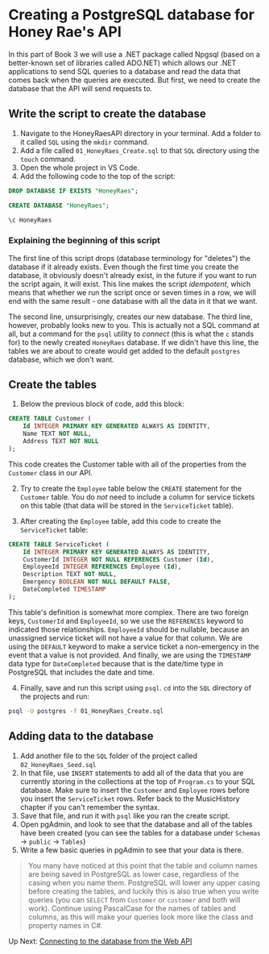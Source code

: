 # Creating a PostgreSQL database for Honey Rae's API
In this part of Book 3 we will use a .NET package called Npgsql (based on a better-known set of libraries called ADO.NET) which allows our .NET applications to send SQL queries to a database and read the data that comes back when the queries are executed. But first, we need to create the database that the API will send requests to. 

## Write the script to create the database
1. Navigate to the HoneyRaesAPI directory in your terminal. Add a folder to it called `SQL` using the `mkdir` command. 
1. Add a file called `01_HoneyRaes_Create.sql` to that `SQL` directory using the `touch` command. 
1. Open the whole project in VS Code.
1. Add the following code to the top of the script:
``` SQL
DROP DATABASE IF EXISTS "HoneyRaes";

CREATE DATABASE "HoneyRaes";

\c HoneyRaes
```

### Explaining the beginning of this script
The first line of this script drops (database terminology for "deletes") the database if it already exists. Even though the first time you create the database, it obviously doesn't already exist, in the future if you want to run the script again, it will exist. This line makes the script _idempotent_, which means that whether we run the script once or seven times in a row, we will end with the same result - one database with all the data in it that we want.   

The second line, unsurprisingly, creates our new database. The third line, however, probably looks new to you. This is actually not a SQL command at all, but a command for the `psql` utility to _connect_ (this is what the `c` stands for) to the newly created `HoneyRaes` database. If we didn't have this line, the tables we are about to create would get added to the default `postgres` database, which we don't want. 

## Create the tables
1. Below the previous block of code, add this block:
```SQL 
CREATE TABLE Customer (
    Id INTEGER PRIMARY KEY GENERATED ALWAYS AS IDENTITY,
    Name TEXT NOT NULL,
    Address TEXT NOT NULL
);
```
This code creates the Customer table with all of the properties from the `Customer` class in our API. 

2. Try to create the `Employee` table below the `CREATE` statement for the `Customer` table. You do _not_ need to include a column for service tickets on this table (that data will be stored in the `ServiceTicket` table).  

3. After creating the `Employee` table, add this code to create the `ServiceTicket` table:
``` SQL
CREATE TABLE ServiceTicket (
    Id INTEGER PRIMARY KEY GENERATED ALWAYS AS IDENTITY,
    CustomerId INTEGER NOT NULL REFERENCES Customer (Id),
    EmployeeId INTEGER REFERENCES Employee (Id),
    Description TEXT NOT NULL, 
    Emergency BOOLEAN NOT NULL DEFAULT FALSE,
    DateCompleted TIMESTAMP  
);
```
This table's definition is somewhat more complex. There are two foreign keys, `CustomerId` and `EmployeeId`, so we use the `REFERENCES` keyword to indicated those relationships. `EmployeeId` should be nullable, because an unassigned service ticket will not have a value for that column. We are using the `DEFAULT` keyword to make a service ticket a non-emergency in the event that a value is not provided. And finally, we are using the `TIMESTAMP` data type for `DateCompleted` because that is the date/time type in PostgreSQL that includes the date and time. 

4. Finally, save and run this script using `psql`. `cd` into the `SQL` directory of the projects and run:
``` bash
psql -U postgres -f 01_HoneyRaes_Create.sql
```

## Adding data to the database
1. Add another file to the `SQL` folder of the project called `02_HoneyRaes_Seed.sql`
1. In that file, use `INSERT` statements to add all of the data that you are currently storing in the collections at the top of `Program.cs` to your SQL database. Make sure to insert the `Customer` and `Employee` rows before you insert the `ServiceTicket` rows. Refer back to the MusicHistory chapter if you can't remember the syntax. 
1. Save that file, and run it with `psql` like you ran the create script. 
1. Open pgAdmin, and look to see that the database and all of the tables have been created (you can see the tables for a database under `Schemas` -> `public` -> `Tables`)
1. Write a few basic queries in pgAdmin to see that your data is there. 

> You many have noticed at this point that the table and column names are being saved in PostgreSQL as lower case, regardless of the casing when you name them. PostgreSQL will lower any upper casing before creating the tables, and luckily this is also true when you write queries (you can `SELECT` from `Customer` or `customer` and both will work). Continue using PascalCase for the names of tables and columns, as this will make your queries look more like the class and property names in C#. 

Up Next: [Connecting to the database from the Web API](./honey-res-npgsql.md)